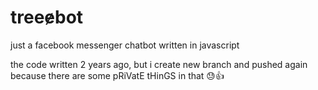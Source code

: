 # treee̷bot
just a facebook messenger chatbot written in javascript

the code written 2 years ago, but i create new branch and pushed again because there are some pRiVatE tHinGS in that 😓👍
